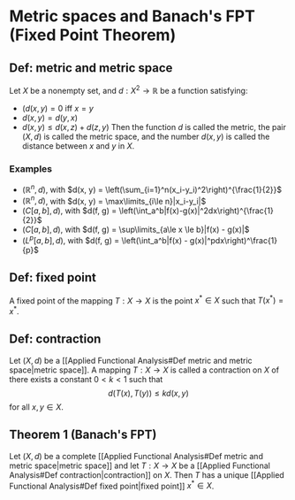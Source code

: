 # Metric spaces and Banach's FPT (Fixed Point Theorem)

## Def: metric and metric space
Let $X$ be a nonempty set, and $d: X^2 \rightarrow \mathbb{R}$ be a function satisfying:
- $(d(x, y) = 0$ iff $x=y$
- $d(x, y) = d(y, x)$
- $d(x, y) \le d(x, z) + d(z, y)$
Then the function $d$ is called the metric, the pair $(X, d)$ is called the metric space, and the number $d(x, y)$ is called the distance between $x$ and $y$ in $X$.
### Examples
- $(\mathbb R^n, d)$, with $d(x, y) = \left(\sum_{i=1}^n(x_i-y_i)^2\right)^{\frac{1}{2}}$
- $(\mathbb R^n, d)$, with $d(x, y) = \max\limits_{i\le n}|x_i-y_i|$
- $(C[a,b], d)$, with $d(f, g) = \left(\int_a^b|f(x)-g(x)|^2dx\right)^{\frac{1}{2}}$
- $(C[a,b], d)$, with $d(f, g) = \sup\limits_{a\le x \le b}|f(x) - g(x)|$
- $(L^p[a, b], d)$, with $d(f, g) = \left(\int_a^b|f(x) - g(x)|^pdx\right)^\frac{1}{p}$
## Def: fixed point
A fixed point of the mapping $T:X \rightarrow X$ is the point $x^*\in X$ such that $T(x^*) = x^*$.
## Def: contraction
Let $(X, d)$ be a [[Applied Functional Analysis#Def metric and metric space|metric space]]. A mapping $T: X\rightarrow X$ is called a contraction on $X$ of there exists a constant $0<k<1$ such that $$d(T(x), T(y)) \le kd(x, y)$$ for all $x, y \in X$.
## Theorem 1 (Banach's FPT)
Let $(X, d)$  be a complete [[Applied Functional Analysis#Def metric and metric space|metric space]] and let $T:X\rightarrow X$ be a [[Applied Functional Analysis#Def contraction|contraction]] on $X$. Then $T$ has a unique [[Applied Functional Analysis#Def fixed point|fixed point]] $x^*\in X$.

